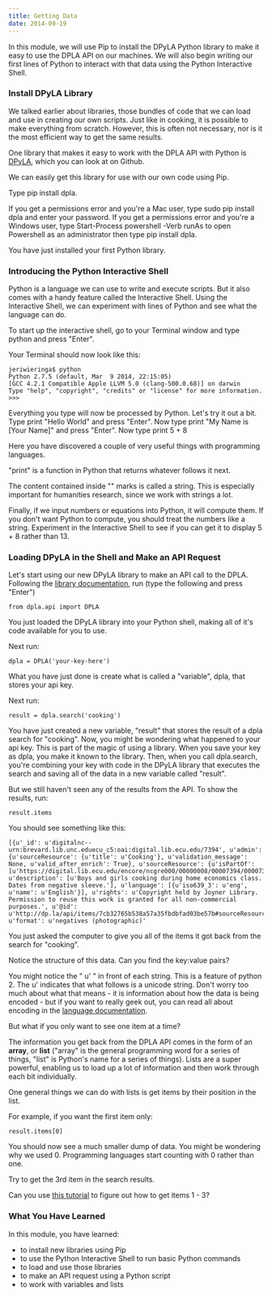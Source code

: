 ```yaml
---
title: Getting Data
date: 2014-09-19
---
```


In this module, we will use Pip to install the DPyLA Python library to make it easy to use the DPLA API on our machines. We will also begin writing our first lines of Python to interact with that data using the Python Interactive Shell.

### Install DPyLA Library

We talked earlier about libraries, those bundles of code that we can load and use in creating our own scripts. Just like in cooking, it is possible to make everything from scratch. However, this is often not necessary, nor is it the most efficient way to get the same results. 

One library that makes it easy to work with the DPLA API with Python is [DPyLA](https://github.com/bibliotechy/DPyLA), which you can look at on Github.

We can easily get this library for use with our own code using Pip.

Type <span class="command">pip install dpla</span>. 

If you get a permissions error and you're a Mac user, type <span class="command">sudo pip install dpla</span> and enter your password. If you get a permissions error and you're a Windows user, type <span class="command">Start-Process powershell -Verb runAs</span> to open Powershell as an administrator then type <span class="command">pip install dpla</span>.

You have just installed your first Python library.

### Introducing the Python Interactive Shell

Python is a language we can use to write and execute scripts. But it also comes with a handy feature called the Interactive Shell. Using the Interactive Shell, we can experiment with lines of Python and see what the language can do. 

To start up the interactive shell, go to your Terminal window and type <span class="command">python</span> and press "Enter".

Your Terminal should now look like this:

	jeriwieringa$ python
	Python 2.7.5 (default, Mar  9 2014, 22:15:05)
	[GCC 4.2.1 Compatible Apple LLVM 5.0 (clang-500.0.68)] on darwin
	Type "help", "copyright", "credits" or "license" for more information.
	>>>

Everything you type will now be processed by Python. Let's try it out a bit. Type <span class="command">print "Hello World"</span> and press "Enter". Now type <span class="command">print "My Name is [Your Name]"</span> and press "Enter". Now type <span class="command">print 5 + 8</span>

Here you have discovered a couple of very useful things with programming languages. 

"print" is a function in Python that returns whatever follows it next. 

The content contained inside "" marks is called a string. This is especially important for humanities research, since we work with strings a lot.

Finally, if we input numbers or equations into Python, it will compute them. If you don't want Python to compute, you should treat the numbers like a string. Experiment in the Interactive Shell to see if you can get it to display <span class="command">5 + 8</span> rather than <span class="command">13</span>.

### Loading DPyLA in the Shell and Make an API Request

Let's start using our new DPyLA library to make an API call to the DPLA. Following the [library documentation](https://github.com/bibliotechy/DPyLA), run (type the following and press "Enter") 

	from dpla.api import DPLA 

You just loaded the DPyLA library into your Python shell, making all of it's code available for you to use.

Next run:
	
	dpla = DPLA('your-key-here')

What you have just done is create what is called a "variable", dpla, that stores your api key.

Next run:

	result = dpla.search('cooking')

You have just created a new variable, "result" that stores the result of a dpla search for "cooking". Now, you might be wondering what happened to your api key. This is part of the magic of using a library. When you save your key as dpla, you make it known to the library. Then, when you call dpla.search, you're combining your key with code in the DPyLA library that executes the search and saving all of the data in a new variable called "result". 

But we still haven't seen any of the results from the API. To show the results, run:

	result.items

You should see something like this:

	[{u'_id': u'digitalnc--urn:brevard.lib.unc.eduecu_c5:oai:digital.lib.ecu.edu/7394', u'admin': {u'sourceResource': {u'title': u'Cooking'}, u'validation_message': None, u'valid_after_enrich': True}, u'sourceResource': {u'isPartOf': [u'https://digital.lib.ecu.edu/encore/ncgre000/00000008/00007394/00007394_tn_0001.gif'], u'description': [u'Boys and girls cooking during home economics class. Dates from negative sleeve.'], u'language': [{u'iso639_3': u'eng', u'name': u'English'}], u'rights': u'Copyright held by Joyner Library. Permission to reuse this work is granted for all non-commercial purposes.', u'@id': u'http://dp.la/api/items/7cb32765b538a57a35fbdbfad03be57b#sourceResource', u'format': u'negatives (photographic)'

You just asked the computer to give you all of the items it got back from the search for "cooking". 

Notice the structure of this data. Can you find the key:value pairs? 

You might notice the " u' " in front of each string. This is a feature of python 2. The u' indicates that what follows is a unicode string. Don't worry too much about what that means - it is information about how the data is being encoded - but if you want to really geek out, you can read all about encoding in the [language documentation](https://docs.python.org/2/tutorial/introduction.html#unicode-strings).

But what if you only want to see one item at a time?

The information you get back from the DPLA API comes in the form of an **array**, or **list** ("array" is the general programming word for a series of things, "list" is Python's name for a series of things). Lists are a super powerful, enabling us to load up a lot of information and then work through each bit individually.

One general things we can do with lists is get items by their position in the list. 

For example, if you want the first item only:

	result.items[0]

You should now see a much smaller dump of data. You might be wondering why we used 0. Programming languages start counting with 0 rather than one.

Try to get the 3rd item in the search results. 

Can you use [this tutorial](http://effbot.org/zone/python-list.htm) to figure out how to get items 1 - 3?	


### What You Have Learned

In this module, you have learned:

- to install new libraries using Pip
- to use the Python Interactive Shell to run basic Python commands
- to load and use those libraries
- to make an API request using a Python script
- to work with variables and lists
